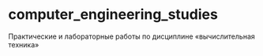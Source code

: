 # computer_engineering_studies
Практические и лабораторные работы по дисциплине «вычислительная техника»
